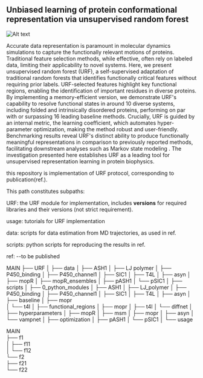 ## Unbiased learning of protein conformational representation via unsupervised random forest

![Alt text](urf.png)

Accurate data representation is paramount in molecular dynamics simulations to capture the functionally relevant motions of proteins. Traditional feature selection methods, while effective, often rely on labeled data, limiting their applicability to novel systems. Here, we present unsupervised random forest (URF), a self-supervised adaptation of traditional random forests that identifies functionally critical features without requiring prior labels. URF-selected features highlight key functional regions, enabling the identification of important residues in diverse proteins. By implementing a memory-efficient version, we demonstrate URF's capability to resolve functional states in around 10 diverse systems, including folded and intrinsically disordered proteins, performing on par with or surpassing 16 leading baseline methods. Crucially, URF is guided by an internal metric, the learning coefficient, which automates hyper-parameter optimization, making the method robust and user-friendly. Benchmarking results reveal URF's distinct ability to produce functionally meaningful representations in comparison to previously reported methods, facilitating downstream analyses such as Markov state modeling . The investigation presented here establishes URF as a leading tool for unsupervised representation learning in protein biophysics.


this repository is implementation of URF protocol, corresponding to publication(ref.).

This path constitutes subpaths: 

  URF: the URF module for implementation, includes __versions__ for required libraries and their versions (not strict requirement). 
  
  usage: tutorials for URF implementation 
  
  data: scripts for data estimation from MD trajectories, as used in ref. 
  
  scripts: python scripts for reproducing the results in ref.
  

ref: --to be published


MAIN
 ├── URF
 │
 ├── data 
 │     ├── ASH1
 │     ├── LJ polymer
 │     ├── P450_binding
 │     ├── P450_channel1
 │     ├── SIC1
 │     ├── T4L
 │     ├── asyn
 │     ├── mopR
 │     ├── mopR_ensembles
 │     ├── pASH1
 │     └── pSIC1
 │
 ├── scripts
 │     ├── 0_python_modules
 │     ├── ASH1
 │     ├── LJ_polymer
 │     ├── P450_binding
 │     ├── P450_channel1
 │     ├── SIC1
 │     ├── T4L
 │     ├── asyn
 │     ├── baseline
 │           ├── mopr   
 │           └── t4l
 │     ├── functional_regions
 │           ├── mopr
 │           ├── t4l
 │           └── diffnet
 │     ├── hyperparameters
 │     ├── mopR
 │     ├── msm
 │           ├── mopr
 │           ├── asyn
 │           └── vampnet
 │     ├── optimization
 │     ├── pASH1
 │     └── pSIC1
 │
 └── usage



MAIN <br>
├── f1 <br>
│   ├── f11 <br>
│   └── f12 <br>
└── f2 <br>
    ├── f21 <br>
    └── f22 <br>
